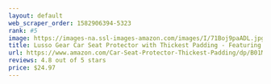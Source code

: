 ```yaml
---
layout: default 
﻿web_scraper_order: 1582906394-5323
rank: #5
image: https://images-na.ssl-images-amazon.com/images/I/71Boj9paADL.jpg
title: Lusso Gear Car Seat Protector with Thickest Padding - Featuring XL Size (Best Coverage…
url: https://www.amazon.com/Car-Seat-Protector-Thickest-Padding/dp/B01MXQJWRA/ref=zg_mw_automotive_5?_encoding=UTF8&psc=1&refRID=XNZNW5DZK47AV25RF7A7
reviews: 4.8 out of 5 stars
price: $24.97 
---
```

